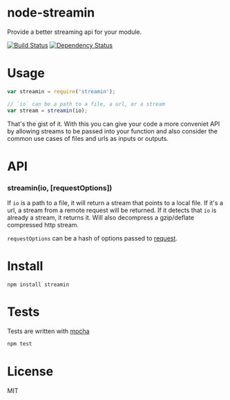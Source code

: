 # node-streamin

Provide a better streaming api for your module.

[![Build Status](https://secure.travis-ci.org/fent/node-streamin.png)](http://travis-ci.org/fent/node-streamin) [![Dependency Status](https://gemnasium.com/fent/node-streamin.svg)](https://gemnasium.com/fent/node-streamin)

# Usage

```js
var streamin = require('streamin');

// `io` can be a path to a file, a url, or a stream
var stream = streamin(io);
```

That's the gist of it. With this you can give your code a more conveniet API by allowing streams to be passed into your function and also consider the common use cases of files and urls as inputs or outputs.


# API
### streamin(io, [requestOptions])

If `io` is a path to a file, it will return a stream that points to a local file. If it's a url, a stream from a remote request will be returned. If it detects that `io` is already a stream, it returns it. Will also decompress a gzip/deflate compressed http stream.

`requestOptions` can be a hash of options passed to [request](https://github.com/mikeal/request).


# Install

    npm install streamin


# Tests
Tests are written with [mocha](http://visionmedia.github.com/mocha/)

```bash
npm test
```

# License
MIT
